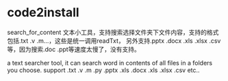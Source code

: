 # code2install
search_for_content
文本小工具，支持搜索选择文件夹下文件内容，支持的格式包括.txt .v .m...，这些是统一调用readTxt，
另外支持.pptx .docx .xls .xlsx .csv等，因为搜索.doc .ppt等速度太慢了，没有支持。

a text searcher tool, it can search word in contents of all files in a folders you choose.
support .txt .v .m .py .pptx .xls .docx .xls .xlsx .csv etc..
